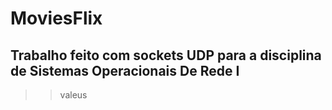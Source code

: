 # MoviesFlix
## Trabalho feito com sockets UDP para a disciplina de Sistemas Operacionais De Rede I

>> valeus
